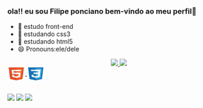 ### ola!! eu sou Filipe ponciano bem-vindo ao meu perfil👋

- 🔭 estudo front-end
- 🌱 estudando css3
- 🤔 estudando html5
- 😄 Pronouns:ele/dele
<div align="center">
  <a href="https://github.com/FilipePoncianoo661">
  <img height="180em" src="https://github-readme-stats.vercel.app/api?username=FilipePoncianoo661&show_icons=true&theme=dark&include_all_commits=true&count_private=true"/>
  <img height="180em" src="https://github-readme-stats.vercel.app/api/top-langs/?username=FilipePoncianoo661&layout=compact&langs_count=7&theme=dark"/>
</div>

<img align="center" alt="Rafa-HTML" height="30" width="40" src="https://raw.githubusercontent.com/devicons/devicon/master/icons/html5/html5-original.svg">
  <img align="center" alt="Rafa-CSS" height="30" width="40" 
       src="https://raw.githubusercontent.com/devicons/devicon/master/icons/css3/css3-original.svg">
  
  </div>
  
  ##
  
  </div>
  <a href="https://www.instagram.com/lipssilvazx/" target="_blank"><img src="https://img.shields.io/badge/-Instagram-%23E4405F?style=for-the-badge&logo=instagram&logoColor=white" target="_blank"></a>
  <a href="https://discord.com/channels/1005471964573478922/1005805575684235334" target="_blank"><img src="https://img.shields.io/badge/Discord-7289DA?style=for-the-badge&logo=discord&logoColor=white" target="_blank"></a> 
  <a href = "mailto:contatofilipee661@gmail.com"><img src="https://img.shields.io/badge/-Gmail-%23333?style=for-the-badge&logo=gmail&logoColor=white" target="_blank"></a>
  </div>
